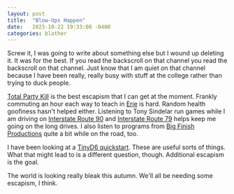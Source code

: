 ```yaml
---
layout: post
title:  "Blow-Ups Happen"
date:   2023-10-22 19:33:00 -0400
categories: blather
---
```

Screw it, I was going to write about something else but I wound up deleting it.  It was for the best.  If you read the backscroll on that channel you read the backscroll on that channel.  Just know that I am quiet on that channel because I have been really, really busy with stuff at the college rather than trying to duck people.

[Total Party Kill](https://www.theincomparable.com/tpk/) is the best escapism that I can get at the moment.  Frankly commuting an hour each way to teach in [Erie](https://simple.wikipedia.org/w/index.php?title=Erie,_Pennsylvania&oldid=9061305) is hard.  Random health goofiness hasn't helped either.  Listening to Tony Sindelar run games while I am driving on [Interstate Route 90](https://simple.wikipedia.org/w/index.php?title=Interstate_90&oldid=8969887) and [Interstate Route 79](https://simple.wikipedia.org/w/index.php?title=Interstate_79&oldid=5516605) helps keep me going on the long drives.  I also listen to programs from [Big Finish Productions](https://en.wikipedia.org/w/index.php?title=Big_Finish_Productions&oldid=1179492428) quite a bit while on the road, too.

I have been looking at a [TinyD6 quickstart](https://www.drivethrurpg.com/product/232269/Mad-Magicks-of-the-Turned-God-A-Tiny-Dungeon-2e-Quickstart).  These are useful sorts of things.  What that might lead to is a different question, though.  Additional escapism is the goal.

The world is looking really bleak this autumn.  We'll all be needing some escapism, I think.
